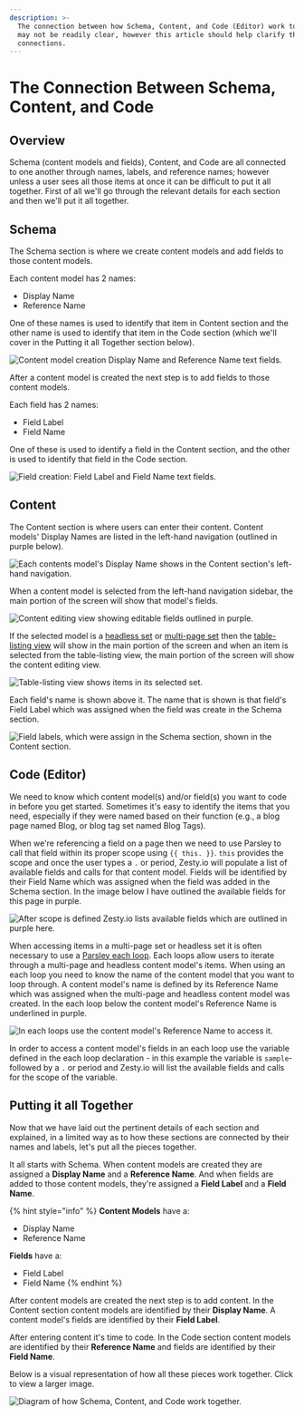```yaml
---
description: >-
  The connection between how Schema, Content, and Code (Editor) work together
  may not be readily clear, however this article should help clarify those
  connections.
---
```


# The Connection Between Schema, Content, and Code

## Overview

Schema (content models and fields), Content, and Code are all connected to one another through names, labels, and reference names; however unless a user sees all those items at once it can be difficult to put it all together. First of all we'll go through the relevant details for each section and then we'll put it all together.

## Schema

The Schema section is where we create content models and add fields to those content models.

Each content model has 2 names:

* Display Name
* Reference Name

One of these names is used to identify that item in Content section and the other name is used to identify that item in the Code section (which we'll cover in the Putting it all Together section below).

![Content model creation Display Name and Reference Name text fields.](../../../.gitbook/assets/schema-names.png)

After a content model is created the next step is to add fields to those content models.

Each field has 2 names:

* Field Label
* Field Name

One of these is used to identify a field in the Content section, and the other is used to identify that field in the Code section.

![Field creation: Field Label and Field Name text fields.](../../../.gitbook/assets/fields-names.png)

## Content

The Content section is where users can enter their content. Content models' Display Names are listed in the left-hand navigation (outlined in purple below).

![Each contents model's Display Name shows in the Content section's left-hand navigation.](../../../.gitbook/assets/content-schema-names.png)

When a content model is selected from the left-hand navigation sidebar, the main portion of the screen will show that model's fields.

![Content editing view showing editable fields outlined in purple.](../../../.gitbook/assets/fields-and-content-editing-screen.png)

If the selected model is a [headless set](https://zesty.org/services/manager-ui/schema/content-models#headless) or [multi-page set](https://zesty.org/guides/content-entry-drafts-and-publishing#multi-page-sets) then the [table-listing view](https://zesty.org/services/manager-ui/content#table-listing-view) will show in the main portion of the screen and when an item is selected from the table-listing view, the main portion of the screen will show the content editing view.

![Table-listing view shows items in its selected set.](<../../../.gitbook/assets/table-listing view.png>)

Each field's name is shown above it. The name that is shown is that field's Field Label which was assigned when the field was create in the Schema section.

![Field labels, which were assign in the Schema section, shown in the Content section.](../../../.gitbook/assets/field-labels-in-conent-section.png)

## Code (Editor)

We need to know which content model(s) and/or field(s) you want to code in before you get started. Sometimes it's easy to identify the items that you need, especially if they were named based on their function (e.g., a blog page named Blog, or blog tag set named Blog Tags).

When we're referencing a field on a page then we need to use Parsley to call that field within its proper scope using `{{ this. }}`. `this` provides the scope and once the user types a `.` or period, Zesty.io will populate a list of available fields and calls for that content model. Fields will be identified by their Field Name which was assigned when the field was added in the Schema section. In the image below I have outlined the available fields for this page in purple.

![After scope is defined Zesty.io lists available fields which are outlined in purple here.](../../../.gitbook/assets/code-available-fields-in-scope.png)

When accessing items in a multi-page set or headless set it is often necessary to use a [Parsley each loop](https://zesty.org/services/web-engine/introduction-to-parsley/each-loop-deep-dive). Each loops allow users to iterate through a multi-page and headless content model's items. When using an each loop you need to know the name of the content model that you want to loop through. A content model's name is defined by its Reference Name which was assigned when the multi-page and headless content model was created. In the each loop below the content model's Reference Name is underlined in purple.

![In each loops use the content model's Reference Name to access it.](../../../.gitbook/assets/code-each-loop-for-sets.png)

In order to access a content model's fields in an each loop use the variable defined in the each loop declaration - in this example the variable is `sample`- followed by a `.` or period and Zesty.io will list the available fields and calls for the scope of the variable.

## Putting it all Together

Now that we have laid out the pertinent details of each section and explained, in a limited way as to how these sections are connected by their names and labels, let's put all the pieces together.

It all starts with Schema. When content models are created they are assigned a **Display Name** and a **Reference Name**. And when fields are added to those content models, they're assigned a **Field Label** and a **Field Name**.

{% hint style="info" %}
**Content Models** have a:

* Display Name &#x20;
* Reference Name &#x20;

**Fields** have a:

* Field Label &#x20;
* Field Name
{% endhint %}

After content models are created the next step is to add content. In the Content section content models are identified by their **Display Name**. A content model's fields are identified by their **Field Label**.

After entering content it's time to code. In the Code section content models are identified by their **Reference Name** and fields are identified by their **Field Name**.

Below is a visual representation of how all these pieces work together. Click to view a larger image.

![Diagram of how Schema, Content, and Code work together.](../../../.gitbook/assets/schema-content-code-connection-diagram.png)
